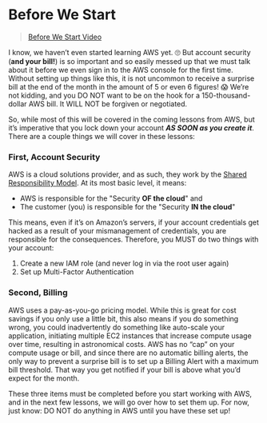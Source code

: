 # Before We Start

>[Before We Start Video](https://www.loom.com/share/7bdb6138f3034fcfb90734545526e776)

I know, we haven’t even started learning AWS yet. 🙄 But account security (**and your bill!**) is so important and so easily messed up that we must talk about it before we even sign in to the AWS console for the first time. Without setting up things like this, it is not uncommon to receive a surprise bill at the end of the month in the amount of 5 or even 6 figures! 😱 We’re not kidding, and you DO NOT want to be on the hook for a 150-thousand-dollar AWS bill. It WILL NOT be forgiven or negotiated.

So, while most of this will be covered in the coming lessons from AWS, but it’s imperative that you lock down your account ***AS SOON as you create it***. There are a couple things we will cover in these lessons:

### First, Account Security

AWS is a cloud solutions provider, and as such, they work by the [Shared Responsibility Model](https://aws.amazon.com/compliance/shared-responsibility-model/). At its most basic level, it means:
- AWS is responsible for the "Security **OF the cloud**" and 
- The customer (you) is responsible for the "Security **IN the cloud**"

This means, even if it’s on Amazon’s servers, if your account credentials get hacked as a result of your mismanagement of credentials, you are responsible for the consequences. Therefore, you MUST do two things with your account:
1. Create a new IAM role (and never log in via the root user again)
2. Set up Multi-Factor Authentication

### Second, Billing

AWS uses a pay-as-you-go pricing model. While this is great for cost savings if you only use a little bit, this also means if you do something wrong, you could inadvertently do something like auto-scale your application, initiating multiple EC2 instances that increase compute usage over time, resulting in astronomical costs. AWS has no “cap” on your compute usage or bill, and since there are no automatic billing alerts, the only way to prevent a surprise bill is to set up a Billing Alert with a maximum bill threshold. That way you get notified if your bill is above what you’d expect for the month.

These three items must be completed before you start working with AWS, and in the next few lessons, we will go over how to set them up. For now, just know: DO NOT do anything in AWS until you have these set up!